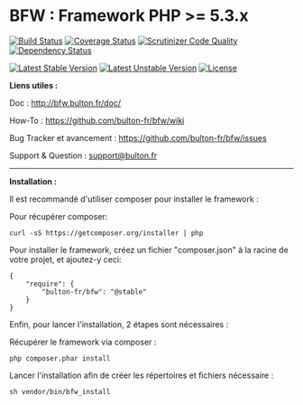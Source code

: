 BFW : Framework PHP >= 5.3.x
===

[![Build Status](https://travis-ci.org/bulton-fr/bfw.svg?branch=master)](https://travis-ci.org/bulton-fr/bfw) [![Coverage Status](https://coveralls.io/repos/bulton-fr/bfw/badge.png?branch=master)](https://coveralls.io/r/bulton-fr/bfw?branch=master) [![Scrutinizer Code Quality](https://scrutinizer-ci.com/g/bulton-fr/bfw/badges/quality-score.png?b=master)](https://scrutinizer-ci.com/g/bulton-fr/bfw/?branch=master) [![Dependency Status](https://www.versioneye.com/user/projects/5413eee49e1622970f0000f1/badge.svg?style=flat)](https://www.versioneye.com/user/projects/5413eee49e1622970f0000f1)

[![Latest Stable Version](https://poser.pugx.org/bulton-fr/bfw/v/stable.svg)](https://packagist.org/packages/bulton-fr/bfw) [![Latest Unstable Version](https://poser.pugx.org/bulton-fr/bfw/v/unstable.svg)](https://packagist.org/packages/bulton-fr/bfw) [![License](https://poser.pugx.org/bulton-fr/bfw/license.svg)](https://packagist.org/packages/bulton-fr/bfw)

__Liens utiles :__

Doc : http://bfw.bulton.fr/doc/

How-To : https://github.com/bulton-fr/bfw/wiki

Bug Tracker et avancement : https://github.com/bulton-fr/bfw/issues

Support & Question : support@bulton.fr


---

__Installation :__

Il est recommandé d'utiliser composer pour installer le framework :

Pour récupérer composer:
```
curl -sS https://getcomposer.org/installer | php
```

Pour installer le framework, créez un fichier "composer.json" à la racine de votre projet, et ajoutez-y ceci:
```
{
    "require": {
        "bulton-fr/bfw": "@stable"
    }
}
```

Enfin, pour lancer l'installation, 2 étapes sont nécessaires :

Récupérer le framework via composer :
```
php composer.phar install
```
Lancer l'installation afin de créer les répertoires et fichiers nécessaire :
```
sh vendor/bin/bfw_install
```

